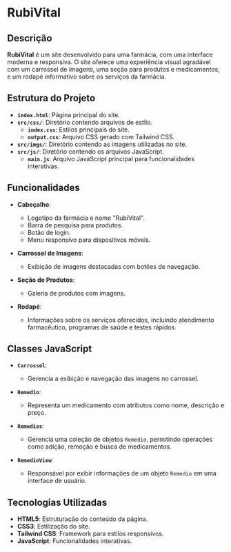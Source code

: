 # RubiVital

## Descrição

**RubiVital** é um site desenvolvido para uma farmácia, com uma interface moderna e responsiva. O site oferece uma experiência visual agradável com um carrossel de imagens, uma seção para produtos e medicamentos, e um rodapé informativo sobre os serviços da farmácia.

## Estrutura do Projeto

- **`index.html`**: Página principal do site.
- **`src/css/`**: Diretório contendo arquivos de estilo.
  - **`index.css`**: Estilos principais do site.
  - **`output.css`**: Arquivo CSS gerado com Tailwind CSS.
- **`src/imgs/`**: Diretório contendo as imagens utilizadas no site.
- **`src/js/`**: Diretório contendo os arquivos JavaScript.
  - **`main.js`**: Arquivo JavaScript principal para funcionalidades interativas.

## Funcionalidades

- **Cabeçalho**:
  - Logotipo da farmácia e nome "RubiVital".
  - Barra de pesquisa para produtos.
  - Botão de login.
  - Menu responsivo para dispositivos móveis.

- **Carrossel de Imagens**:
  - Exibição de imagens destacadas com botões de navegação.

- **Seção de Produtos**:
  - Galeria de produtos com imagens.

- **Rodapé**:
  - Informações sobre os serviços oferecidos, incluindo atendimento farmacêutico, programas de saúde e testes rápidos.

## Classes JavaScript

- **`Carrossel`**:
  - Gerencia a exibição e navegação das imagens no carrossel.

- **`Remedio`**:
  - Representa um medicamento com atributos como nome, descrição e preço.

- **`Remedios`**:
  - Gerencia uma coleção de objetos `Remedio`, permitindo operações como adição, remoção e busca de medicamentos.

- **`RemedioView`**:
  - Responsável por exibir informações de um objeto `Remedio` em uma interface de usuário.

## Tecnologias Utilizadas

- **HTML5**: Estruturação do conteúdo da página.
- **CSS3**: Estilização do site.
- **Tailwind CSS**: Framework para estilos responsivos.
- **JavaScript**: Funcionalidades interativas.

